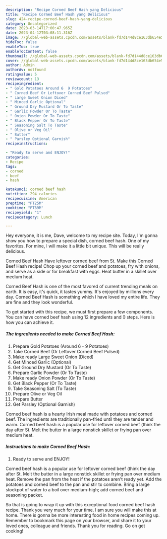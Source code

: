 ```yaml
---
description: "Recipe Corned Beef Hash yang Delicious"
title: "Recipe Corned Beef Hash yang Delicious"
slug: 424-recipe-corned-beef-hash-yang-delicious
category: Uncategorized
date: 2023-03-14T17:00:47.965Z
date: 2023-04-12T03:08:11.316Z
image: //global-web-assets.cpcdn.com/assets/blank-fd7d144d8ce163db654e5a02c40b08a2775adb7897d16e4062681dc7e1b2800f.png
hideToc: false
enableToc: true
enableTocContent: false
thumbnail: //global-web-assets.cpcdn.com/assets/blank-fd7d144d8ce163db654e5a02c40b08a2775adb7897d16e4062681dc7e1b2800f.png
cover: //global-web-assets.cpcdn.com/assets/blank-fd7d144d8ce163db654e5a02c40b08a2775adb7897d16e4062681dc7e1b2800f.png
author: Admin
authorAv: notfound
ratingvalue: 5
reviewcount: 13
recipeingredient:
- " Gold Potatoes Around 6  9 Potatoes"
- " Corned Beef Or Leftover Corned Beef Pulsed"
- " Large Sweet Onion Diced"
- " Minced Garlic Optional"
- " Ground Dry Mustard Or To Taste"
- " Garlic Powder Or To Taste"
- " Onion Powder Or To Taste"
- " Black Pepper Or To Taste"
- " Seasoning Salt To Taste"
- " Olive or Veg Oil"
- " Butter"
- " Parsley Optional Garnish"
recipeinstructions:

- "Ready to serve and ENJOY!"
categories:
- Recipe
tags:
- corned
- beef
- hash

katakunci: corned beef hash 
nutrition: 294 calories
recipecuisine: American
preptime: "PT25M"
cooktime: "PT39M"
recipeyield: "1"
recipecategory: Lunch

---
```



Hey everyone, it is me, Dave, welcome to my recipe site. Today, I'm gonna show you how to prepare a special dish, corned beef hash. One of my favorites. For mine, I will make it a little bit unique. This will be really delicious.

Corned Beef Hash Have leftover corned beef from St. Make this Corned Beef Hash recipe! Chop up your corned beef and potatoes, fry with onions, and serve as a side or for breakfast with eggs. Heat butter in a skillet over medium heat.

Corned Beef Hash is one of the most favored of current trending meals on earth. It is easy, it's quick, it tastes yummy. It's enjoyed by millions every day. Corned Beef Hash is something which I have loved my entire life. They are fine and they look wonderful.


To get started with this recipe, we must first prepare a few components. You can have corned beef hash using 12 ingredients and 0 steps. Here is how you can achieve it.

<!--inarticleads1-->

##### The ingredients needed to make Corned Beef Hash:

1. Prepare  Gold Potatoes (Around 6 - 9 Potatoes)
1. Take  Corned Beef (Or Leftover Corned Beef Pulsed)
1. Make ready  Large Sweet Onion (Diced)
1. Get  Minced Garlic (Optional)
1. Get  Ground Dry Mustard (Or To Taste)
1. Prepare  Garlic Powder (Or To Taste)
1. Make ready  Onion Powder (Or To Taste)
1. Get  Black Pepper (Or To Taste)
1. Take  Seasoning Salt (To Taste)
1. Prepare  Olive or Veg Oil
1. Prepare  Butter
1. Get  Parsley (Optional Garnish)


Corned beef hash is a hearty Irish meal made with potatoes and corned beef. The ingredients are traditionally pan-fried until they are tender and warm. Corned beef hash is a popular use for leftover corned beef (think the day after St. Melt the butter in a large nonstick skillet or frying pan over medium heat. 

<!--inarticleads2-->

##### Instructions to make Corned Beef Hash:


1. Ready to serve and ENJOY!

Corned beef hash is a popular use for leftover corned beef (think the day after St. Melt the butter in a large nonstick skillet or frying pan over medium heat. Remove the pan from the heat if the potatoes aren&#39;t ready yet. Add the potatoes and corned beef to the pan and stir to combine. Bring a large stockpot of water to a boil over medium-high; add corned beef and seasoning packet. 

So that is going to wrap it up with this exceptional food corned beef hash recipe. Thank you very much for your time. I am sure you will make this at home. There is gonna be more interesting food in home recipes coming up. Remember to bookmark this page on your browser, and share it to your loved ones, colleague and friends. Thank you for reading. Go on get cooking!
